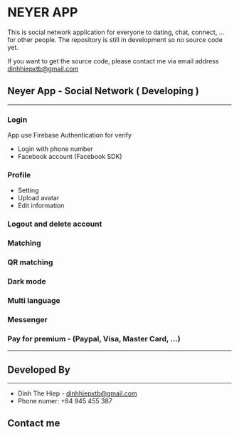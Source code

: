 # NEYER APP

This is social network application for everyone to dating, chat, connect, ... for other people. The repository is still in development so no source code yet.

If you want to get the source code, please contact me via email address dinhhiepxtb@gmail.com
## Neyer App - Social Network ( Developing )
---
### Login
App use Firebase Authentication for verify  
+ Login with phone number
+ Facebook account (Facebook SDK)
### Profile

+ Setting
+ Upload avatar
+ Edit information

### Logout and delete account
### Matching
### QR matching
### Dark mode
### Multi language
### Messenger
### Pay for premium - (Paypal, Visa, Master Card, ...)

---

## Developed By
---

+ Dinh The Hiep - <dinhhiepxtb@gmail.com>
+ Phone numer: +84 945 455 387

## Contact me
